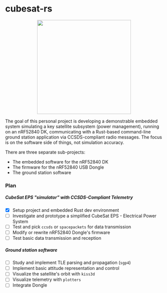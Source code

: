 # cubesat-rs
<p align="center">
  <img src="logo/logo.png " width="300" style="display: block; margin: auto;">
</p>


The goal of this personal project is developing a demonstrable embedded system simulating a key satellite subsystem (power management), running on an nRF52840 DK, communicating with a Rust-based command-line ground station application via CCSDS-compliant radio messages.
The focus is on the software side of things, not simulation accuracy.

There are three separate sub-projects:
- The embedded software for the nRF52840 DK
- The firmware for the nRF52840 USB Dongle
- The ground station software


### Plan
##### CubeSat EPS "simulator" with CCSDS-Compliant Telemetry
- [X] Setup project and embedded Rust dev environment
- [ ] Investigate and prototype a simplified CubeSat EPS - Electrical Power System
- [ ] Test and pick `ccsds` or `spacepackets` for data transmission
- [ ] Modify or rewrite nRF52840 Dongle's firmware
- [ ] Test basic data transmission and reception

##### Ground station software 
- [ ] Study and implement TLE parsing and propagation (`sgp4`)
- [ ] Implement basic attitude representation and control
- [ ] Visualize the satellite's orbit with `kiss3d`
- [ ] Visualize telemetry with `plotters`
- [ ] Integrate Dongle
